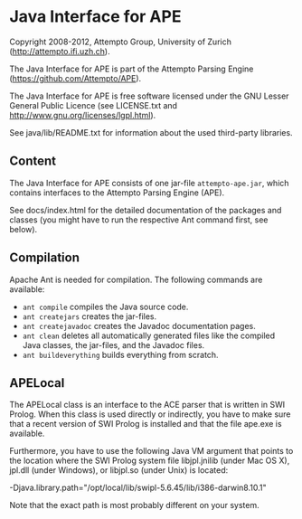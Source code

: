 Java Interface for APE
======================

Copyright 2008-2012, Attempto Group, University of Zurich (http://attempto.ifi.uzh.ch).

The Java Interface for APE is part of the Attempto Parsing Engine
(https://github.com/Attempto/APE).

The Java Interface for APE is free software licensed under the GNU Lesser General Public
Licence (see LICENSE.txt and http://www.gnu.org/licenses/lgpl.html).

See java/lib/README.txt for information about the used third-party libraries.


Content
-------

The Java Interface for APE consists of one jar-file `attempto-ape.jar`, which contains interfaces
to the Attempto Parsing Engine (APE).

See docs/index.html for the detailed documentation of the packages and classes (you might have to
run the respective Ant command first, see below).


Compilation
-----------

Apache Ant is needed for compilation. The following commands are available:

- `ant compile` compiles the Java source code.
- `ant createjars` creates the jar-files.
- `ant createjavadoc` creates the Javadoc documentation pages.
- `ant clean` deletes all automatically generated files like the compiled Java classes, the
  jar-files, and the Javadoc files.
- `ant buildeverything` builds everything from scratch.


APELocal
--------

The APELocal class is an interface to the ACE parser that is written in SWI Prolog. When this class
is used directly or indirectly, you have to make sure that a recent version of SWI Prolog is
installed and that the file ape.exe is available.

Furthermore, you have to use the following Java VM argument that points to the location where the
SWI Prolog system file libjpl.jnilib (under Mac OS X), jpl.dll (under Windows), or libjpl.so (under
Unix) is located:

  -Djava.library.path="/opt/local/lib/swipl-5.6.45/lib/i386-darwin8.10.1"

Note that the exact path is most probably different on your system.
